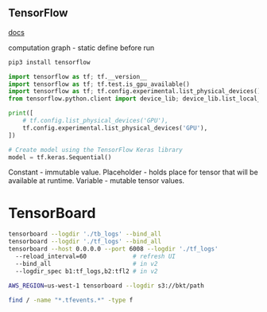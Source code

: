 TensorFlow
-

[docs](https://www.tensorflow.org/tutorials)

computation graph - static
define before run

````sh
pip3 install tensorflow
````
````py
import tensorflow as tf; tf.__version__
import tensorflow as tf; tf.test.is_gpu_available()
import tensorflow as tf; tf.config.experimental.list_physical_devices()
from tensorflow.python.client import device_lib; device_lib.list_local_devices()

print([
    # tf.config.list_physical_devices('GPU'),
    tf.config.experimental.list_physical_devices('GPU'),
])

# Create model using the TensorFlow Keras library
model = tf.keras.Sequential()
````

Constant - immutable value.
Placeholder - holds place for tensor that will be available at runtime.
Variable - mutable tensor values.

# TensorBoard

````sh
tensorboard --logdir './tb_logs' --bind_all
tensorboard --logdir './tf_logs' --bind_all
tensorboard --host 0.0.0.0 --port 6008 --logdir './tf_logs'
  --reload_interval=60             # refresh UI
  --bind_all                       # in v2
  --logdir_spec b1:tf_logs,b2:tfl2 # in v2

AWS_REGION=us-west-1 tensorboard --logdir s3://bkt/path

find / -name "*.tfevents.*" -type f
````
